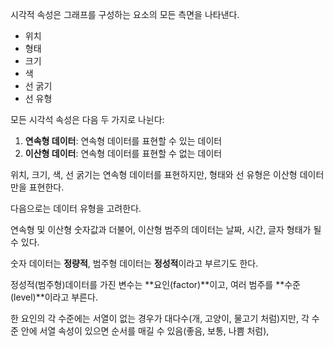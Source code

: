 시각적 속성은 그래프를 구성하는 요소의 모든 측면을 나타낸다.

- 위치
- 형태
- 크기
- 색
- 선 굵기
- 선 유형

모든 시각석 속성은 다음 두 가지로 나뉜다:
1. **연속형 데이터**: 연속형 데이터를 표현할 수 있는 데이터
2. **이산형 데이터**: 연속형 데이터를 표현할 수 없는 데이터

위치, 크기, 색,  선 굵기는 연속형 데이터를 표현하지만, 형태와 선 유형은 이산형 데이터만을 표현한다.

다음으로는 데이터 유형을 고려한다.

연속형 및 이산형 숫자값과 더불어, 이산형 범주의 데이터는 날짜, 시간, 글자 형태가 될 수 있다.

숫자 데이터는 **정량적**, 범주형 데이터는 **정성적**이라고 부르기도 한다.

정성적(범주형)데이터를 가진 변수는 **요인(factor)**이고, 여러 범주를 **수준(level)**이라고 부른다.

한 요인의 각 수준에는 서열이 없는 경우가 대다수(개, 고양이, 물고기 처럼)지만, 각 수준 안에 서열 속성이 있으면 순서를 매길 수 있음(좋음, 보통, 나쁨 처럼),


